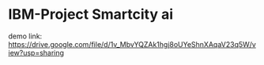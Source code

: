 # IBM-Project Smartcity ai
demo link:
https://drive.google.com/file/d/1v_MbvYQZAk1hgj8oUYeShnXAqaV23q5W/view?usp=sharing
